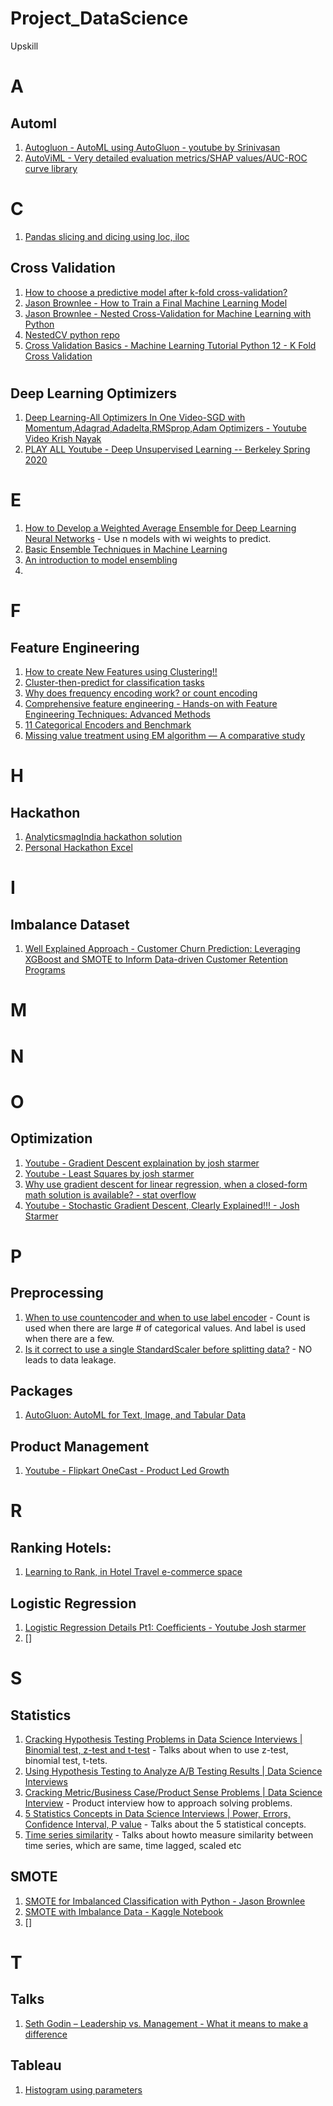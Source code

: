 # Project_DataScience
Upskill

# A
## Automl 
1. [Autogluon - AutoML using AutoGluon - youtube by Srinivasan](https://www.youtube.com/watch?v=k5kKdb02C0A)<br>
2. [AutoViML - Very detailed evaluation metrics/SHAP values/AUC-ROC curve library](https://github.com/analyticsindiamagazine/MachineHack/blob/master/Hackathon_Solutions/music_genre_classification_weekend_hackathon_edition_2_the_last_hacker_standing/Eric_Vos_Rank2.ipynb)

# C
1. [Pandas slicing and dicing using loc, iloc](https://towardsdatascience.com/how-to-use-loc-and-iloc-for-selecting-data-in-pandas-bd09cb4c3d79)<br>


## Cross Validation
1. [How to choose a predictive model after k-fold cross-validation?](https://stats.stackexchange.com/questions/52274/how-to-choose-a-predictive-model-after-k-fold-cross-validation)<br>
2. [Jason Brownlee - How to Train a Final Machine Learning Model](https://machinelearningmastery.com/train-final-machine-learning-model/)<br>
3. [Jason Brownlee - Nested Cross-Validation for Machine Learning with Python](https://machinelearningmastery.com/nested-cross-validation-for-machine-learning-with-python/)<br>
4. [NestedCV python repo](https://github.com/casperbh96/Nested-Cross-Validation/blob/master/Example%20Notebook%20-%20NestedCV.ipynb)<br>
5. [Cross Validation Basics - Machine Learning Tutorial Python 12 - K Fold Cross Validation](https://www.youtube.com/watch?v=gJo0uNL-5Qw)<br>

# 

## Deep Learning Optimizers
1. [Deep Learning-All Optimizers In One Video-SGD with Momentum,Adagrad,Adadelta,RMSprop,Adam Optimizers -  Youtube Video Krish Nayak](https://www.youtube.com/watch?v=TudQZtgpoHk)<br>
2. [PLAY ALL Youtube - Deep Unsupervised Learning -- Berkeley Spring 2020](https://youtube.com/playlist?list=PLwRJQ4m4UJjPiJP3691u-qWwPGVKzSlNP)<br>


# E 
1. [How to Develop a Weighted Average Ensemble for Deep Learning Neural Networks](https://machinelearningmastery.com/weighted-average-ensemble-for-deep-learning-neural-networks/) - Use n models with wi weights to predict. 
2. [Basic Ensemble Techniques in Machine Learning](https://www.analyticsvidhya.com/blog/2021/03/basic-ensemble-technique-in-machine-learning/)<br>
3. [An introduction to model ensembling](https://medium.com/weightsandbiases/an-introduction-to-model-ensembling-63effc2ca4b3)<br>
4. 


# F
## Feature Engineering
1. [How to create New Features using Clustering!!](https://towardsdatascience.com/how-to-create-new-features-using-clustering-4ae772387290)<br>
2. [Cluster-then-predict for classification tasks](https://towardsdatascience.com/cluster-then-predict-for-classification-tasks-142fdfdc87d6)<br>
3. [Why does frequency encoding work? or count encoding](https://datascience.stackexchange.com/questions/63749/why-does-frequency-encoding-work)<br>
4. [Comprehensive feature engineering - Hands-on with Feature Engineering Techniques: Advanced Methods](https://heartbeat.fritz.ai/hands-on-with-feature-engineering-advanced-methods-in-python-for-machine-learning-e05bf12da06a)<br>
5. [11 Categorical Encoders and Benchmark](https://www.kaggle.com/subinium/11-categorical-encoders-and-benchmark)<br>
6. [Missing value treatment using EM algorithm — A comparative study](https://medium.com/@statsbros2021/missing-value-treatment-using-em-a-comparative-study-e4b0d6c9da61)

# H
## Hackathon
1. [AnalyticsmagIndia hackathon solution](https://github.com/analyticsindiamagazine/MachineHack/tree/master/Hackathon_Solutions)<br>
2. [Personal Hackathon Excel](https://docs.google.com/spreadsheets/d/1CWk9daRNQgr0MJ6yFDQJtuijEqiBvEkjqX_qaur9bXw/edit#gid=0)<br>

# I

## Imbalance Dataset
1. [Well Explained Approach - Customer Churn Prediction:
Leveraging XGBoost and SMOTE to Inform Data-driven Customer Retention Programs](https://www.kaggle.com/raywilliam/customer-churn-prediction-xgboost-hyperbandcv)<br>
# M

# N

# O 

## Optimization
1. [Youtube - Gradient Descent explaination by josh starmer](https://www.youtube.com/watch?v=sDv4f4s2SB8&t=513s)<Br>
2. [Youtube - Least Squares by josh starmer](https://www.youtube.com/watch?v=PaFPbb66DxQ)<br>
3. [Why use gradient descent for linear regression, when a closed-form math solution is available? - stat overflow](https://stats.stackexchange.com/questions/278755/why-use-gradient-descent-for-linear-regression-when-a-closed-form-math-solution)<br>
4. [Youtube - Stochastic Gradient Descent, Clearly Explained!!! - Josh Starmer](https://www.youtube.com/watch?v=vMh0zPT0tLI)<br>

# P
## Preprocessing
1. [When to use countencoder and when to use label encoder](https://www.kaggle.com/questions-and-answers/120704) - Count is used when there are large # of categorical values. And label is used when there are a few. 
2. [Is it correct to use a single StandardScaler before splitting data?](https://stackoverflow.com/questions/63037248/is-it-correct-to-use-a-single-standardscaler-before-splitting-data) - NO leads to data leakage.<br> 

## Packages
1. [AutoGluon: AutoML for Text, Image, and Tabular Data](https://auto.gluon.ai/stable/index.html)<br>

## Product Management
1. [Youtube - Flipkart OneCast - Product Led Growth](https://www.youtube.com/watch?v=u9PnISP6zhk)
  
  
# R 
  
## Ranking Hotels:
1. [Learning to Rank, in Hotel Travel e-commerce space](https://medium.com/makemytrip-engineering/learning-to-rank-in-hotel-travel-e-commerce-space-f2ee7aaed63b)

## Logistic Regression 
1. [Logistic Regression Details Pt1: Coefficients - Youtube Josh starmer](https://www.youtube.com/watch?v=vN5cNN2-HWE)<br>
2. []

# S
## Statistics
1. [Cracking Hypothesis Testing Problems in Data Science Interviews | Binomial test, z-test and t-test](https://www.youtube.com/watch?v=IY7y-t30UJc&t=228s) - Talks about when to use z-test, binomial test, t-tets. <br>
2. [Using Hypothesis Testing to Analyze A/B Testing Results | Data Science Interviews](https://www.youtube.com/watch?v=6uw0A3aKwMc)<br>
3. [Cracking Metric/Business Case/Product Sense Problems | Data Science Interview](https://www.youtube.com/watch?v=nPJKFWMiIC8) - Product interview how to approach solving problems. <br>
4. [5 Statistics Concepts in Data Science Interviews | Power, Errors, Confidence Interval, P value](https://www.youtube.com/watch?v=Allap_hrjyo) - Talks about the 5 statistical concepts. <br>
5. [Time series similarity](https://tech.gorilla.co/how-can-we-quantify-similarity-between-time-series-ed1d0b633ca0) - Talks about howto measure similarity between time series, which are same, time lagged, scaled etc <br>
  
## SMOTE
1. [SMOTE for Imbalanced Classification with Python - Jason Brownlee](https://machinelearningmastery.com/smote-oversampling-for-imbalanced-classification/)<br>
2. [SMOTE with Imbalance Data - Kaggle Notebook](https://www.kaggle.com/qianchao/smote-with-imbalance-data)<br>
3. []
  
 # T
  
## Talks
1. [Seth Godin – Leadership vs. Management - What it means to make a difference](https://www.youtube.com/watch?v=qzoIAJYPQwo)
  
 ## Tableau
 1. [Histogram using parameters](https://public.tableau.com/app/profile/chris5331/viz/HistogramUsingParameters/Dashboard1#1)

